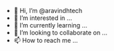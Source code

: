 - 👋 Hi, I’m @aravindhtech
- 👀 I’m interested in ...
- 🌱 I’m currently learning ...
- 💞️ I’m looking to collaborate on ...
- 📫 How to reach me ...

<!---
aravindhtech/aravindhtech is a ✨ special ✨ repository because its `README.md` (this file) appears on your GitHub profile.
You can click the Preview link to take a look at your changes.
--->
